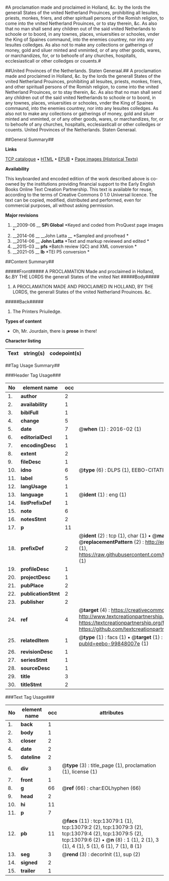 #A proclamation made and proclaimed in Holland, &c. by the lords the generall States of the vnited Netherland Prouinces, prohibiting all Iesuites, priests, monkes, friers, and other spirituall persons of the Romish religion, to come into the vnited Netherland Prouinces, or to stay therein, &c. As also that no man shall send any children out of the said vnited Netherlands to schoole or to boord, in any townes, places, vniuersities or schooles, vnder the King of Spaines commaund, into the enemies countrey, nor into any Iesuites colledges. As also not to make any collections or gatherings of money, gold and siluer minted and vnminted, or of any other goods, wares, or marchandizes, for, or to behoofe of any churches, hospitalls, ecclesiasticall or other colledges or couents.#

##United Provinces of the Netherlands. Staten Generaal.##
A proclamation made and proclaimed in Holland, &c. by the lords the generall States of the vnited Netherland Prouinces, prohibiting all Iesuites, priests, monkes, friers, and other spirituall persons of the Romish religion, to come into the vnited Netherland Prouinces, or to stay therein, &c. As also that no man shall send any children out of the said vnited Netherlands to schoole or to boord, in any townes, places, vniuersities or schooles, vnder the King of Spaines commaund, into the enemies countrey, nor into any Iesuites colledges. As also not to make any collections or gatherings of money, gold and siluer minted and vnminted, or of any other goods, wares, or marchandizes, for, or to behoofe of any churches, hospitalls, ecclesiasticall or other colledges or couents.
United Provinces of the Netherlands. Staten Generaal.

##General Summary##

**Links**

[TCP catalogue](http://www.ota.ox.ac.uk/tcp/)  • 
[HTML](http://tei.it.ox.ac.uk/tcp/Texts-HTML/free/A08/A08103.html)  • 
[EPUB](http://tei.it.ox.ac.uk/tcp/Texts-EPUB/free/A08/A08103.epub) • 
[Page images (Historical Texts)](https://historicaltexts.jisc.ac.uk/eebo-99848007e)

**Availability**

This keyboarded and encoded edition of the work described above is co-owned by the
    institutions providing financial support to the Early English Books Online Text Creation
    Partnership. This text is available for reuse, according to the terms of  Creative Commons 0 1.0 Universal
    licence. The text can be copied, modified, distributed and performed, even for commercial
    purposes, all without asking permission.

**Major revisions**

1. __2009-06 __ __SPi Global__ *Keyed and coded from ProQuest page images *
1. __2014-06 __ __John Latta __ *Sampled and proofread *
1. __2014-06 __ __John Latta__ *Text and markup reviewed and edited *
1. __2015-03 __ __pfs__ *Batch review (QC) and XML conversion *
1. __2021-05 __ __lb__ *TEI P5 conversion *

##Content Summary##

#####Front#####
A PROCLAMATION Made and proclaimed in Holland, &c.BY THE LORDS the generall States of the vnited Net
#####Body#####

1. A PROCLAMATION MADE AND PROCLAIMED IN HOLLAND, BY THE LORDS, the generall States of the vnited Netherland Prouinces. &c.

#####Back#####

1. The Printers Priuiledge.

**Types of content**

  * Oh, Mr. Jourdain, there is **prose** in there!

**Character listing**


|Text|string(s)|codepoint(s)|
|---|---|---|

##Tag Usage Summary##

###Header Tag Usage###

|No|element name|occ|attributes|
|---|---|---|---|
|1.|__author__|2||
|2.|__availability__|1||
|3.|__biblFull__|1||
|4.|__change__|5||
|5.|__date__|7| @__when__ (1) : 2016-02 (1)|
|6.|__editorialDecl__|1||
|7.|__encodingDesc__|1||
|8.|__extent__|2||
|9.|__fileDesc__|1||
|10.|__idno__|6| @__type__ (6) : DLPS (1), EEBO-CITATION (1), VID (1), EEBO-PROQUEST (1), STC (2)|
|11.|__label__|5||
|12.|__langUsage__|1||
|13.|__language__|1| @__ident__ (1) : eng (1)|
|14.|__listPrefixDef__|1||
|15.|__note__|6||
|16.|__notesStmt__|2||
|17.|__p__|11||
|18.|__prefixDef__|2| @__ident__ (2) : tcp (1), char (1)  •  @__matchPattern__ (2) : ([0-9\-]+):([0-9IVX]+) (1), (.+) (1)  •  @__replacementPattern__ (2) : http://eebo.chadwyck.com/downloadtiff?vid=$1&page=$2 (1), https://raw.githubusercontent.com/textcreationpartnership/Texts/master/tcpchars.xml#$1 (1)|
|19.|__profileDesc__|1||
|20.|__projectDesc__|1||
|21.|__pubPlace__|2||
|22.|__publicationStmt__|2||
|23.|__publisher__|2||
|24.|__ref__|4| @__target__ (4) : https://creativecommons.org/publicdomain/zero/1.0/ (1), http://www.textcreationpartnership.org/docs/. (1), https://textcreationpartnership.org/faq/#faq05 (1), https://github.com/textcreationpartnership (1)|
|25.|__relatedItem__|1| @__type__ (1) : facs (1)  •  @__target__ (1) : https://data.historicaltexts.jisc.ac.uk/view?pubId=eebo-99848007e (1)|
|26.|__revisionDesc__|1||
|27.|__seriesStmt__|1||
|28.|__sourceDesc__|1||
|29.|__title__|3||
|30.|__titleStmt__|2||


###Text Tag Usage###

|No|element name|occ|attributes|
|---|---|---|---|
|1.|__back__|1||
|2.|__body__|1||
|3.|__closer__|2||
|4.|__date__|2||
|5.|__dateline__|2||
|6.|__div__|3| @__type__ (3) : title_page (1), proclamation (1), license (1)|
|7.|__front__|1||
|8.|__g__|66| @__ref__ (66) : char:EOLhyphen (66)|
|9.|__head__|2||
|10.|__hi__|11||
|11.|__p__|7||
|12.|__pb__|11| @__facs__ (11) : tcp:13079:1 (1), tcp:13079:2 (2), tcp:13079:3 (2), tcp:13079:4 (2), tcp:13079:5 (2), tcp:13079:6 (2)  •  @__n__ (8) : 1 (1), 2 (1), 3 (1), 4 (1), 5 (1), 6 (1), 7 (1), 8 (1)|
|13.|__seg__|3| @__rend__ (3) : decorInit (1), sup (2)|
|14.|__signed__|2||
|15.|__trailer__|1||
